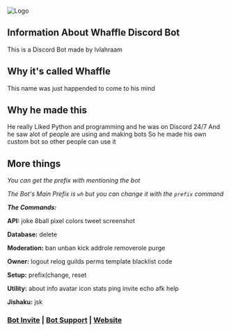 ![Logo](https://i.postimg.cc/SQ2ZzSjg/MainLogo.webp)
## Information About Whaffle Discord Bot
This is a Discord Bot made by lvlahraam

## Why it's called Whaffle
This name was just happended to come to his mind

## Why he made this
He really Liked Python and programming and he was on Discord 24/7
And he saw alot of people are using and making bots
So he made his own custom bot so other people can use it

## More things
*You can get the prefix with mentioning the bot*

*The Bot's Main Prefix is `wh` but you can change it with the `prefix` command*

***The Commands:***

**API:**
joke 8ball pixel colors tweet screenshot

**Database:**
delete

**Moderation:**
ban unban kick addrole removerole purge

**Owner:**
logout relog guilds perms template blacklist code

**Setup:**
prefix(change, reset

**Utility:**
about info avatar icon stats ping invite echo afk help

**Jishaku:**
jsk

### [Bot Invite](https://dsc.gg/Whaffle-bot) | [Bot Support](https://dsc.gg/Whaffle-support) | [Website](https://lvlahraam.gitbook.io/Whaffle-bot)
